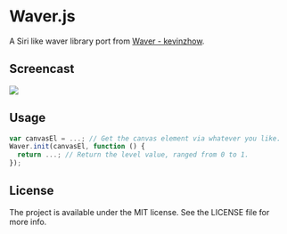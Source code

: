 # Waver.js

A Siri like waver library port from [Waver - kevinzhow](https://github.com/kevinzhow/Waver/).

## Screencast
![](https://github.com/unixzii/Waver.js/raw/master/Images/screencast.gif)

## Usage
```javascript
var canvasEl = ...; // Get the canvas element via whatever you like.
Waver.init(canvasEl, function () {
  return ...; // Return the level value, ranged from 0 to 1.
});
```

## License
The project is available under the MIT license. See the LICENSE file for more info.
